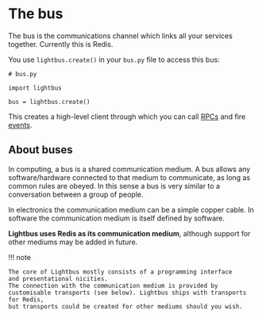# The bus

The bus is the communications channel which links all your
services together. Currently this is Redis.

You use `lightbus.create()` in your `bus.py` file to access
this bus:

```python3
# bus.py

import lightbus

bus = lightbus.create()
```

This creates a high-level client through which you can
call [RPCs] and fire [events].

## About buses

In computing, a bus is a shared communication medium. A bus allows any
software/hardware connected to that medium to communicate, as long as
common rules are obeyed. In this sense a bus is very similar to a conversation
between a group of people.

In electronics the communication medium can be a simple
copper cable. In software the communication medium is itself defined
by software.

**Lightbus uses Redis as its communication medium**, although support
for other mediums may be added in future.

!!! note

    The core of Lightbus mostly consists of a programming interface
    and presentational nicities.
    The connection with the communication medium is provided by
    customisable transports (see below). Lightbus ships with transports for Redis,
    but transports could be created for other mediums should you wish.

[RPCs]: rpcs.md
[events]: events.md

